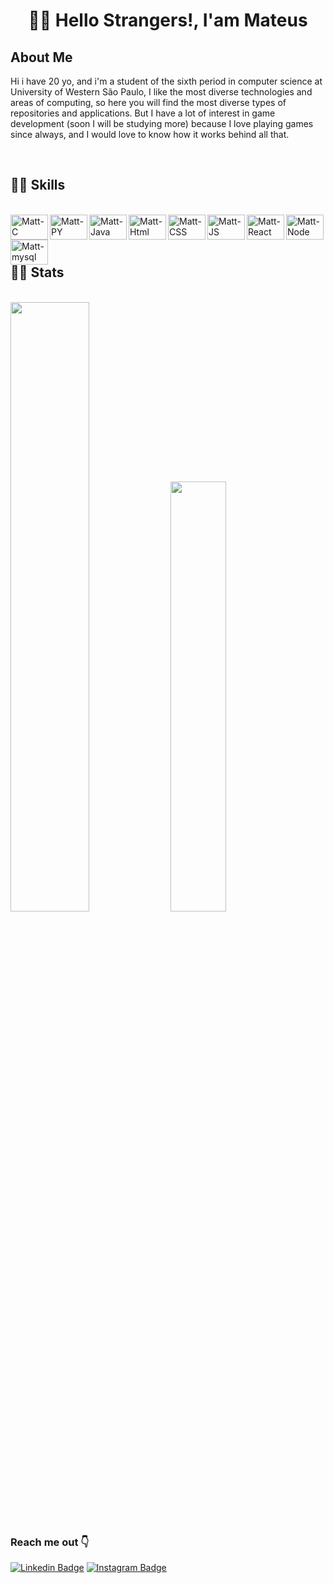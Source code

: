 <h1 align="center"> 🖖🏻 Hello Strangers!, I'am Mateus</h1>

## About Me

<p>
    Hi i have 20 yo, and i'm a student of the sixth period in computer science at University of Western São Paulo, I like the most diverse technologies and areas of computing, so here you will find the most diverse types of repositories and applications. But I have a lot of interest in game development (soon I will be studying more) because I love playing games since always, and I would love to know how it works behind all that.
</p>
</br>

<!-- <img src="https://komarev.com/ghpvc/?username=mattew-me&color=green" alt="mattew-me" /> -->

<h2 align="left">👩‍💻 Skills</h2>

<div style="display: inline_block"><br/>
    <img align="left" width="60" height="40" alt="Matt-C" src="https://icongr.am/devicon/c-original.svg?size=64&color=currentColor" /> 
    <img align="left" width="60" height="40" alt="Matt-PY" src="https://icongr.am/devicon/python-original.svg?size=64&color=currentColor" />
    <img align="left" width="60" height="40" alt="Matt-Java" src="https://icongr.am/devicon/java-original.svg?size=64&color=currentColor" />
    <img align="left" width="60" height="40" alt="Matt-Html" src="https://icongr.am/devicon/html5-original.svg?size=64&color=currentColor" />
    <img align="left" width="60" height="40" alt="Matt-CSS" src="https://icongr.am/devicon/css3-original.svg?size=64&color=currentColor" />
    <img align="left" width="60" height="40" alt="Matt-JS" src="https://icongr.am/devicon/javascript-original.svg?size=64&color=currentColor" />
    <img align="left" width="60" height="40" alt="Matt-React" src="https://icongr.am/devicon/react-original.svg?size=64&color=currentColor" />
    <img align="left" width="60" height="40" alt="Matt-Node" src="https://icongr.am/devicon/nodejs-original.svg?size=64&color=currentColor" />
    <img align="left" width="60" height="40" alt="Matt-mysql" src="https://icongr.am/devicon/mysql-original.svg?size=64&color=currentColor" />

</div>
<br/>

<!--
## 💻 Workspace Spec

<div align="start">
    <img width="37%" src="https://img.shields.io/badge/Intel-Core_i3_9th-0071C5?style=for-the-badge&logo=intel&logoColor=white"/>
    <img width="34%" src="https://img.shields.io/badge/NVIDIA-GTX1660-76B900?style=for-the-badge&logo=nvidia&logoColor=white"/>

</div> -->

</br>
</br>

## 🐱‍👤 Stats

<p align="start"></br>
  <img width="50%" src="https://github-readme-stats.vercel.app/api?username=mattew-me&show_icons=true&theme=dracula" />
  <img width="42%" src="https://github-readme-stats.anuraghazra1.vercel.app/api/top-langs/?username=mattew-me&theme=dracula&layout=compact" />
</p>

### Reach me out 👇

[![Linkedin Badge](https://img.shields.io/badge/-LinkedIn-blue?style=flat-square&logo=Linkedin&logoColor=white)](www.linkedin.com/in/mateus-men)
[![Instagram Badge](https://img.shields.io/badge/-Instagram-violet?style=flat-square&logo=Instagram&logoColor=white)](https://www.instagram.com/mattew.me/)
